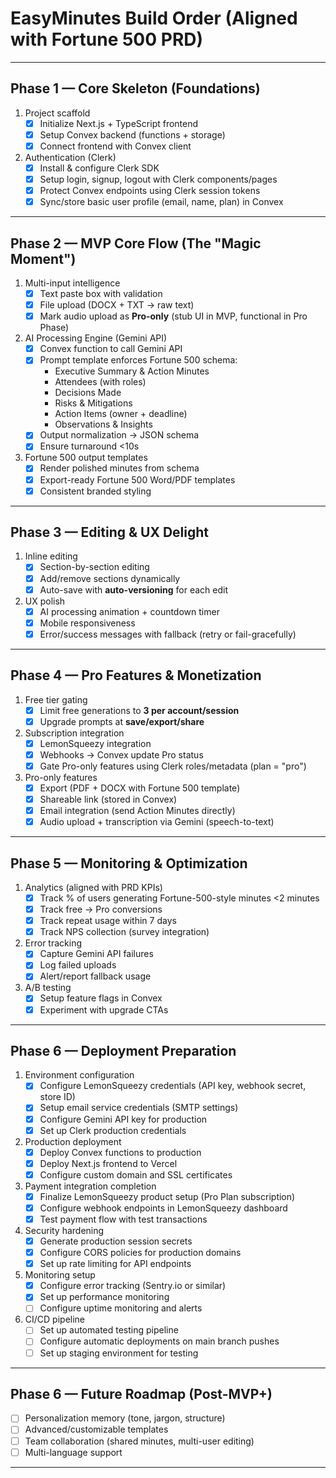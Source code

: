 # EasyMinutes Build Order (Aligned with Fortune 500 PRD)

---

## Phase 1 — Core Skeleton (Foundations)
1. Project scaffold
   - [x] Initialize Next.js + TypeScript frontend
   - [x] Setup Convex backend (functions + storage)
   - [x] Connect frontend with Convex client
2. Authentication (Clerk)
   - [x] Install & configure Clerk SDK
   - [x] Setup login, signup, logout with Clerk components/pages
   - [x] Protect Convex endpoints using Clerk session tokens
   - [x] Sync/store basic user profile (email, name, plan) in Convex

---

## Phase 2 — MVP Core Flow (The "Magic Moment")
1. Multi-input intelligence
   - [x] Text paste box with validation
   - [x] File upload (DOCX + TXT → raw text)
   - [x] Mark audio upload as **Pro-only** (stub UI in MVP, functional in Pro Phase)
2. AI Processing Engine (Gemini API)
   - [x] Convex function to call Gemini API
   - [x] Prompt template enforces Fortune 500 schema:
       - Executive Summary & Action Minutes
       - Attendees (with roles)
       - Decisions Made
       - Risks & Mitigations
       - Action Items (owner + deadline)
       - Observations & Insights
   - [x] Output normalization → JSON schema
   - [x] Ensure turnaround <10s
3. Fortune 500 output templates
   - [x] Render polished minutes from schema
   - [x] Export-ready Fortune 500 Word/PDF templates
   - [x] Consistent branded styling

---

## Phase 3 — Editing & UX Delight
1. Inline editing
   - [x] Section-by-section editing
   - [x] Add/remove sections dynamically
   - [x] Auto-save with **auto-versioning** for each edit
2. UX polish
   - [x] AI processing animation + countdown timer
   - [x] Mobile responsiveness
   - [x] Error/success messages with fallback (retry or fail-gracefully)

---

## Phase 4 — Pro Features & Monetization
1. Free tier gating
   - [x] Limit free generations to **3 per account/session**
   - [x] Upgrade prompts at **save/export/share**
2. Subscription integration
   - [x] LemonSqueezy integration
   - [x] Webhooks → Convex update Pro status
   - [x] Gate Pro-only features using Clerk roles/metadata (plan = "pro")
3. Pro-only features
   - [x] Export (PDF + DOCX with Fortune 500 template)
   - [x] Shareable link (stored in Convex)
   - [x] Email integration (send Action Minutes directly)
   - [x] Audio upload + transcription via Gemini (speech-to-text)

---

## Phase 5 — Monitoring & Optimization
1. Analytics (aligned with PRD KPIs)
   - [x] Track % of users generating Fortune-500-style minutes <2 minutes
   - [x] Track free → Pro conversions
   - [x] Track repeat usage within 7 days
   - [x] Track NPS collection (survey integration)
2. Error tracking
   - [x] Capture Gemini API failures
   - [x] Log failed uploads
   - [x] Alert/report fallback usage
3. A/B testing
   - [x] Setup feature flags in Convex
   - [x] Experiment with upgrade CTAs

---

## Phase 6 — Deployment Preparation
1. Environment configuration
   - [x] Configure LemonSqueezy credentials (API key, webhook secret, store ID)
   - [x] Setup email service credentials (SMTP settings)
   - [x] Configure Gemini API key for production
   - [x] Set up Clerk production credentials
2. Production deployment
   - [x] Deploy Convex functions to production
   - [x] Deploy Next.js frontend to Vercel
   - [x] Configure custom domain and SSL certificates
3. Payment integration completion
   - [x] Finalize LemonSqueezy product setup (Pro Plan subscription)
   - [x] Configure webhook endpoints in LemonSqueezy dashboard
   - [x] Test payment flow with test transactions
4. Security hardening
   - [x] Generate production session secrets
   - [x] Configure CORS policies for production domains
   - [x] Set up rate limiting for API endpoints
5. Monitoring setup
   - [x] Configure error tracking (Sentry.io or similar)
   - [x] Set up performance monitoring
   - [ ] Configure uptime monitoring and alerts
6. CI/CD pipeline
   - [ ] Set up automated testing pipeline
   - [ ] Configure automatic deployments on main branch pushes
   - [ ] Set up staging environment for testing

---

## Phase 6 — Future Roadmap (Post-MVP+)
- [ ] Personalization memory (tone, jargon, structure)
- [ ] Advanced/customizable templates
- [ ] Team collaboration (shared minutes, multi-user editing)
- [ ] Multi-language support

---
